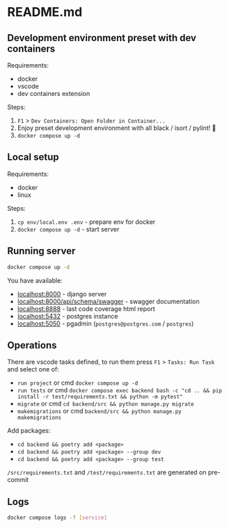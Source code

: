 # README.md

## Development environment preset with dev containers

Requirements:

- docker
- vscode
- dev containers extension

Steps:

1. `F1` > `Dev Containers: Open Folder in Container...`
2. Enjoy preset development environment with all black / isort / pylint! 🎉
3. `docker compose up -d`

## Local setup

Requirements:

- docker
- linux

Steps:

1. `cp env/local.env .env` - prepare env for docker
2. `docker compose up -d` - start server

## Running server

```sh
docker compose up -d
```

You have available:

- <localhost:8000> - django server
- <localhost:8000/api/schema/swagger> - swagger documentation
- <localhost:8888> - last code coverage html report
- <localhost:5432> - postgres instance
- <localhost:5050> - pgadmin (`postgres@postgres.com` / `postgres`)

## Operations

There are vscode tasks defined, to run them press `F1` > `Tasks: Run Task` and select one of:

- `run project` or cmd `docker compose up -d`
- `run tests` or cmd `docker compose exec backend bash -c "cd .. && pip install -r test/requirements.txt && python -m pytest"`
- `migrate` or cmd `cd backend/src && python manage.py migrate`
- `makemigrations` or cmd `backend/src && python manage.py makemigrations`

Add packages:

- `cd backend && poetry add <package>`
- `cd backend && poetry add <package> --group dev`
- `cd backend && poetry add <package> --group test`

`/src/requirements.txt` and `/test/requirements.txt` are generated on pre-commit

## Logs

```sh
docker compose logs -f [service]
```
